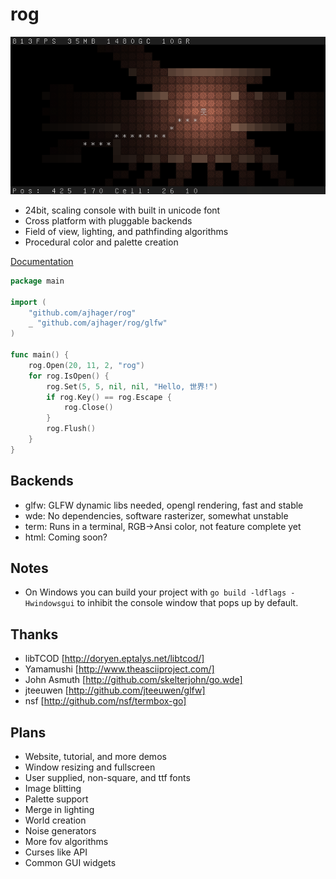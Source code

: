 rog
===
![Rog Screenshot](http://github.com/ajhager/rog/raw/master/data/screenshot.png)

* 24bit, scaling console with built in unicode font
* Cross platform with pluggable backends
* Field of view, lighting, and pathfinding algorithms
* Procedural color and palette creation

[Documentation](http://go.pkgdoc.org/github.com/ajhager/rog "Documentation")

```go
package main

import (
    "github.com/ajhager/rog"
    _ "github.com/ajhager/rog/glfw"
)

func main() {
    rog.Open(20, 11, 2, "rog")
    for rog.IsOpen() {
        rog.Set(5, 5, nil, nil, "Hello, 世界!")
        if rog.Key() == rog.Escape {
            rog.Close()
        }
        rog.Flush()
    }
}
```

Backends
--------
* glfw:  GLFW dynamic libs needed, opengl rendering, fast and stable
* wde:   No dependencies, software rasterizer, somewhat unstable
* term:  Runs in a terminal, RGB->Ansi color, not feature complete yet
* html:  Coming soon?

Notes
-----
* On Windows you can build your project with `go build -ldflags -Hwindowsgui` to inhibit the console window that pops up by default.

Thanks
------
* libTCOD [http://doryen.eptalys.net/libtcod/]
* Yamamushi [http://www.theasciiproject.com/]
* John Asmuth [http://github.com/skelterjohn/go.wde]
* jteeuwen [http://github.com/jteeuwen/glfw]
* nsf [http://github.com/nsf/termbox-go]

Plans
-----
* Website, tutorial, and more demos
* Window resizing and fullscreen
* User supplied, non-square, and ttf fonts
* Image blitting
* Palette support
* Merge in lighting
* World creation
* Noise generators
* More fov algorithms
* Curses like API
* Common GUI widgets
